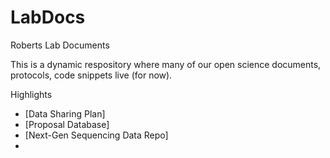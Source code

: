 LabDocs
=======

Roberts Lab Documents

This is a dynamic respository where many of our open science documents, protocols, code snippets live (for now).


Highlights 

* [Data Sharing Plan]
* [Proposal Database]
* [Next-Gen Sequencing Data Repo]
* 
